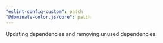 ```yaml
---
"eslint-config-custom": patch
"@dominate-color.js/core": patch
---
```


Updating dependencies and removing unused dependencies.
